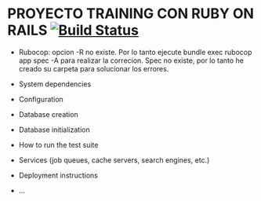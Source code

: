 # PROYECTO TRAINING CON RUBY ON RAILS [![Build Status](https://travis-ci.com/wx-inc-trainings/me-rails.svg?branch=kickoff-api)](https://travis-ci.com/wx-inc-trainings/me-rails)

* Rubocop: opcion -R no existe. Por lo tanto ejecute bundle exec rubocop app spec -A para realizar la correcion. Spec no existe, por lo tanto he creado su carpeta para solucionar los errores.

* System dependencies

* Configuration

* Database creation

* Database initialization

* How to run the test suite

* Services (job queues, cache servers, search engines, etc.)

* Deployment instructions

* ...
